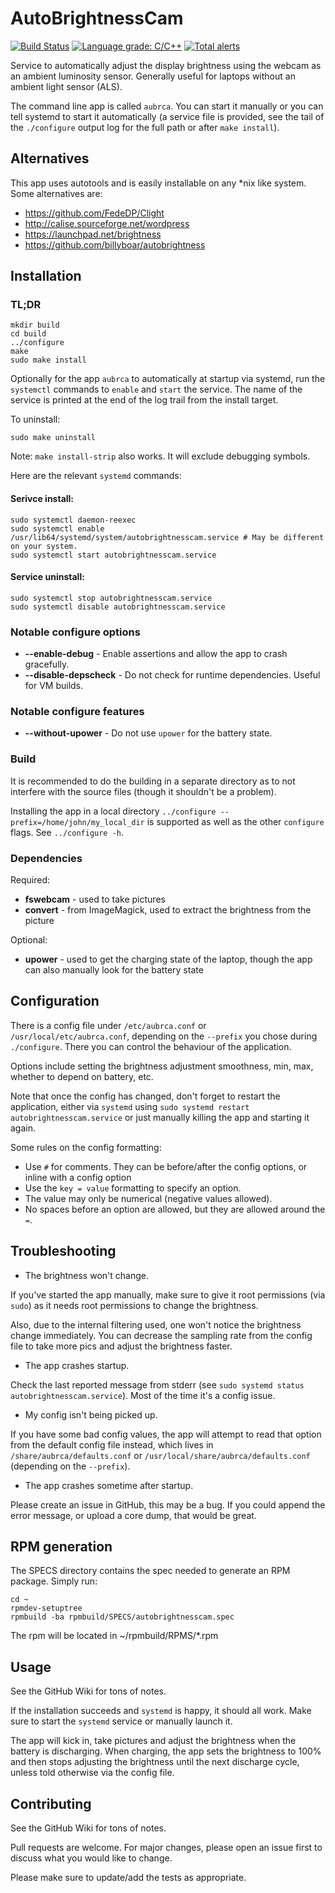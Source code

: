 # AutoBrightnessCam

[![Build Status](https://travis-ci.com/goglecm/AutoBrightnessCam.svg?branch=master)](https://travis-ci.com/goglecm/AutoBrightnessCam)
[![Language grade: C/C++](https://img.shields.io/lgtm/grade/cpp/g/goglecm/AutoBrightnessCam.svg?logo=lgtm&logoWidth=18)](https://lgtm.com/projects/g/goglecm/AutoBrightnessCam/context:cpp)
[![Total alerts](https://img.shields.io/lgtm/alerts/g/goglecm/AutoBrightnessCam.svg?logo=lgtm&logoWidth=18)](https://lgtm.com/projects/g/goglecm/AutoBrightnessCam/alerts/)

Service to automatically adjust the display brightness using the webcam as an
ambient luminosity sensor. Generally useful for laptops without an ambient light
sensor (ALS).

The command line app is called `aubrca`. You can start it manually or you can tell systemd to start it automatically (a service file is provided, see the tail of the `./configure` output log for the full path or after `make install`).

## Alternatives

This app uses autotools and is easily installable on any \*nix like system. Some alternatives are:

 - https://github.com/FedeDP/Clight
 - http://calise.sourceforge.net/wordpress
 - https://launchpad.net/brightness
 - https://github.com/billyboar/autobrightness

## Installation

### TL;DR

```
mkdir build
cd build
../configure
make
sudo make install
```

Optionally for the app `aubrca` to automatically at startup via systemd, run the
`systemctl` commands to `enable` and `start` the service. The name of the
service is printed at the end of the log trail from the install target.


To uninstall:


```
sudo make uninstall
```

Note: `make install-strip` also works. It will exclude debugging symbols.

Here are the relevant `systemd` commands:

#### Serivce install:
```
sudo systemctl daemon-reexec
sudo systemctl enable /usr/lib64/systemd/system/autobrightnesscam.service # May be different on your system.
sudo systemctl start autobrightnesscam.service
```
#### Service uninstall:
```
sudo systemctl stop autobrightnesscam.service
sudo systemctl disable autobrightnesscam.service
```


### Notable configure options

- **--enable-debug** - Enable assertions and allow the app to crash gracefully.
- **--disable-depscheck** - Do not check for runtime dependencies. Useful for VM
  builds.

### Notable configure features

- **--without-upower** - Do not use `upower` for the battery state.

### Build

It is recommended to do the building in a separate directory as to not interfere
with the source files (though it shouldn't be a problem).

Installing the app in a local directory `../configure
--prefix=/home/john/my_local_dir` is supported as well as the other `configure`
flags. See `../configure -h`.

### Dependencies

Required:

- **fswebcam** - used to take pictures
- **convert** - from ImageMagick, used to extract the brightness from the
  picture

Optional:

- **upower** - used to get the charging state of the laptop, though the app can
  also manually look for the battery state


## Configuration

There is a config file under `/etc/aubrca.conf` or `/usr/local/etc/aubrca.conf`,
depending on the `--prefix` you chose during `./configure`. There you can control
the behaviour of the application.

Options include setting the brightness adjustment smoothness, min, max, whether
to depend on battery, etc.

Note that once the config has changed, don't forget to restart the application,
either via `systemd` using `sudo systemd restart autobrightnesscam.service` or
just manually killing the app and starting it again.

Some rules on the config formatting:
- Use `#` for comments. They can be before/after the config options, or inline
  with a config option
- Use the `key = value` formatting to specify an option.
- The value may only be numerical (negative values allowed).
- No spaces before an option are allowed, but they are allowed around the `=`.


## Troubleshooting

- The brightness won't change.

If you've started the app manually, make sure to give it root permissions
(via `sudo`) as it needs root permissions to change the brightness.

Also, due to the internal filtering used, one won't notice the brightness change
immediately. You can decrease the sampling rate from the config file to take
more pics and adjust the brightness faster.

- The app crashes startup.

Check the last reported message from stderr (see `sudo systemd status
autobrightnesscam.service`). Most of the time it's a config issue.

- My config isn't being picked up.

If you have some bad config values, the app will attempt to read that option
from the default config file instead, which lives in `/share/aubrca/defaults.conf`
or `/usr/local/share/aubrca/defaults.conf` (depending on the `--prefix`).

- The app crashes sometime after startup.

Please create an issue in GitHub, this may be a bug. If you could append the
error message, or upload a core dump, that would be great.


## RPM generation

The SPECS directory contains the spec needed to generate an RPM package. Simply
run:
```
cd ~
rpmdev-setuptree
rpmbuild -ba rpmbuild/SPECS/autobrightnesscam.spec
```

The rpm will be located in ~/rpmbuild/RPMS/\*.rpm

## Usage

See the GitHub Wiki for tons of notes.

If the installation succeeds and `systemd` is happy, it should all work. Make
sure to start the `systemd` service or manually launch it.

The app will kick in, take pictures and adjust the brightness when the
battery is discharging. When charging, the app sets the brightness to 100% and
then stops adjusting the brightness until the next discharge cycle, unless told
otherwise via the config file.

## Contributing

See the GitHub Wiki for tons of notes.

Pull requests are welcome. For major changes, please open an issue first to
discuss what you would like to change.

Please make sure to update/add the tests as appropriate.
